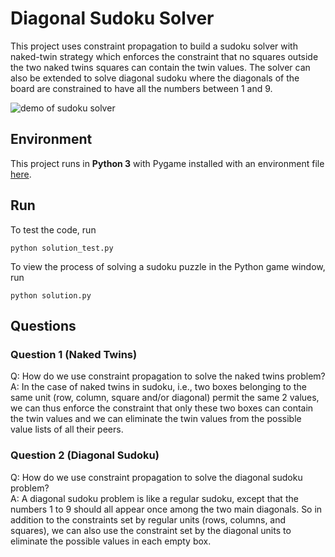 # Diagonal Sudoku Solver


This project uses constraint propagation to build a sudoku solver with naked-twin strategy which enforces the constraint that no squares outside the two naked twins squares can contain the twin values. The solver can also be extended to solve diagonal sudoku where the diagonals of the board are constrained to have all the numbers between 1 and 9.  

![demo of sudoku solver](./images/pygame.gif)

## Environment 
This project runs in **Python 3** with Pygame installed with an environment file [here](https://github.com/abhi18av/aind-sudoku/blob/master/aind-environment-osx.yml).


## Run 
To test the code, run 

```
python solution_test.py
```

To view the process of solving a sudoku puzzle in the Python game window, run 

```
python solution.py
```


## Questions
### Question 1 (Naked Twins)
Q: How do we use constraint propagation to solve the naked twins problem?  
A: In the case of naked twins in sudoku, i.e., two boxes belonging to the same unit (row, column, square and/or diagonal) permit the same 2 values, we can thus enforce the constraint that only these two boxes can contain the twin values and we can eliminate the twin values from the possible value lists of all their peers. 

### Question 2 (Diagonal Sudoku)
Q: How do we use constraint propagation to solve the diagonal sudoku problem?  
A: A diagonal sudoku problem is like a regular sudoku, except that the numbers 1 to 9 should all appear once among the two main diagonals. So in addition to the constraints set by regular units (rows, columns, and squares), we can also use the constraint set by the diagonal units to eliminate the possible values in each empty box. 



